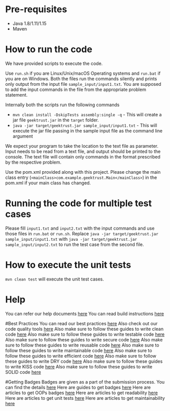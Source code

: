 # Pre-requisites
* Java 1.8/1.11/1.15
* Maven

# How to run the code

We have provided scripts to execute the code. 

Use `run.sh` if you are Linux/Unix/macOS Operating systems and `run.bat` if you are on Windows.  Both the files run the commands silently and prints only output from the input file `sample_input/input1.txt`. You are supposed to add the input commands in the file from the appropriate problem statement. 

Internally both the scripts run the following commands 

 * `mvn clean install -DskipTests assembly:single -q` - This will create a jar file `geektrust.jar` in the `target` folder.
 * `java -jar target/geektrust.jar sample_input/input1.txt` - This will execute the jar file passing in the sample input file as the command line argument

 We expect your program to take the location to the text file as parameter. Input needs to be read from a text file, and output should be printed to the console. The text file will contain only commands in the format prescribed by the respective problem.

 Use the pom.xml provided along with this project. Please change the main class entry (`<mainClass>com.example.geektrust.Main</mainClass>`) in the pom.xml if your main class has changed.

 # Running the code for multiple test cases

 Please fill `input1.txt` and `input2.txt` with the input commands and use those files in `run.bat` or `run.sh`. Replace `java -jar target/geektrust.jar sample_input/input1.txt` with `java -jar target/geektrust.jar sample_input/input2.txt` to run the test case from the second file. 

 # How to execute the unit tests

 `mvn clean test` will execute the unit test cases.

# Help

You can refer our help documents [here](https://help.geektrust.com)
You can read build instructions [here](https://github.com/geektrust/coding-problem-artefacts/tree/master/Java)

#Best Practices
You can read our best practices [here](https://github.com/geektrust/coding-problem-artefacts/tree/master/Java#best-practices)
Also check out our code quality tools [here](https://github.com/geektrust/coding-problem-artefacts/tree/master/Java#code-quality-tools)
Also make sure to follow these guides to write clean code [here](https://github.com/geektrust/coding-problem-artefacts/tree/master/Java#write-clean-code)
Also make sure to follow these guides to write testable code [here](https://github.com/geektrust/coding-problem-artefacts/tree/master/Java#write-testable-code)
Also make sure to follow these guides to write secure code [here](https://github.com/geektrust/coding-problem-artefacts/tree/master/Java#write-secure-code)
Also make sure to follow these guides to write reusable code [here](https://github.com/geektrust/coding-problem-artefacts/tree/master/Java#write-reusable-code)
Also make sure to follow these guides to write maintainable code [here](https://github.com/geektrust/coding-problem-artefacts/tree/master/Java#write-maintainable-code)
Also make sure to follow these guides to write efficient code [here](https://github.com/geektrust/coding-problem-artefacts/tree/master/Java#write-efficient-code)
Also make sure to follow these guides to write DRY code [here](https://github.com/geektrust/coding-problem-artefacts/tree/master/Java#write-dry-code)
Also make sure to follow these guides to write KISS code [here](https://github.com/geektrust/coding-problem-artefacts/tree/master/Java#write-kiss-code)
Also make sure to follow these guides to write SOLID code [here](https://github.com/geektrust/coding-problem-artefacts/tree/master/Java#write-solid-code)

#Getting Badges
Badges are given as a part of the submission process. You can find the details [here](https://github.com/geektrust/coding-problem-artefacts/tree/master/Java#badges)
Here are guides to get badges [here](https://github.com/geektrust/coding-problem-artefacts/tree/master/Java#get-badges)
Here are articles to get OOPs badges [here](https://help.geektrust.com/article/4-earning-oops-badge)
Here are articles to get readability [here](https://help.geektrust.com/article/36-earning-readability-badge)
Here are articles to get unit tests [here](https://help.geektrust.com/article/39-earning-tests-badge)
Here are articles to get maintainability [here](https://help.geektrust.com/article/39-earning-tests-badge)
